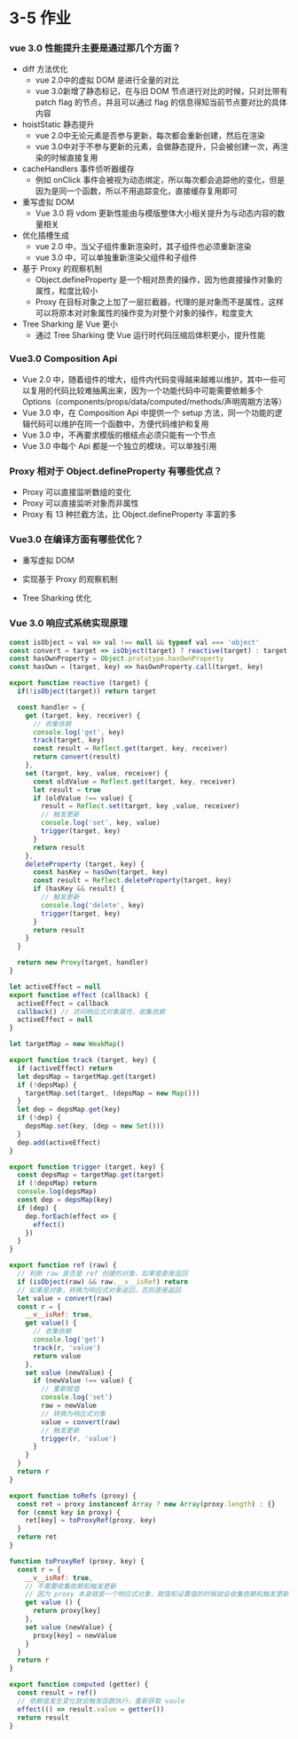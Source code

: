 # 3-5 作业

### vue 3.0 性能提升主要是通过那几个方面？

- diff 方法优化
  - vue 2.0中的虚拟 DOM 是进行全量的对比
  - vue 3.0新增了静态标记，在与旧 DOM 节点进行对比的时候，只对比带有 patch flag 的节点，并且可以通过 flag 的信息得知当前节点要对比的具体内容
- hoistStatic 静态提升
  - vue 2.0中无论元素是否参与更新，每次都会重新创建，然后在渲染
  - vue 3.0中对于不参与更新的元素，会做静态提升，只会被创建一次，再渲染的时候直接复用
- cacheHandlers 事件侦听器缓存
  - 例如 onClick 事件会被视为动态绑定，所以每次都会追踪他的变化，但是因为是同一个函数，所以不用追踪变化，直接缓存复用即可
- 重写虚拟 DOM
  - Vue 3.0 将 vdom 更新性能由与模版整体大小相关提升为与动态内容的数量相关
- 优化插槽生成
  - vue 2.0 中，当父子组件重新渲染时，其子组件也必须重新渲染
  - vue 3.0 中，可以单独重新渲染父组件和子组件
- 基于 Proxy 的观察机制
  - Object.defineProperty 是一个相对昂贵的操作，因为他直接操作对象的属性，粒度比较小
  - Proxy 在目标对象之上加了一层拦截器，代理的是对象而不是属性，这样可以将原本对对象属性的操作变为对整个对象的操作，粒度变大
- Tree Sharking 是 Vue 更小
  - 通过 Tree Sharking 使 Vue 运行时代码压缩后体积更小，提升性能

### Vue3.0 Composition Api

- Vue 2.0 中，随着组件的增大，组件内代码变得越来越难以维护，其中一些可以复用的代码比较难抽离出来，因为一个功能代码中可能需要依赖多个 Options（components/props/data/computed/methods/声明周期方法等）
- Vue 3.0 中，在 Composition Api 中提供一个 setup 方法，同一个功能的逻辑代码可以维护在同一个函数中，方便代码维护和复用
- Vue 3.0 中，不再要求模版的根结点必须只能有一个节点
- Vue 3.0 中每个 Api 都是一个独立的模块，可以单独引用

### Proxy 相对于 Object.defineProperty 有哪些优点？

- Proxy 可以直接监听数组的变化
- Proxy 可以直接监听对象而非属性
- Proxy 有 13 种拦截方法，比 Object.defineProperty 丰富的多

### Vue3.0 在编译方面有哪些优化？

- 重写虚拟 DOM

- 实现基于 Proxy 的观察机制
- Tree Sharking 优化

### Vue 3.0 响应式系统实现原理

```js
const isObject = val => val !== null && typeof val === 'object'
const convert = target => isObject(target) ? reactive(target) : target
const hasOwnProperty = Object.prototype.hasOwnProperty
const hasOwn = (target, key) => hasOwnProperty.call(target, key)

export function reactive (target) {
  if(!isObject(target)) return target

  const handler = {
    get (target, key, receiver) {
      // 收集依赖
      console.log('get', key)
      track(target, key)
      const result = Reflect.get(target, key, receiver)
      return convert(result)
    },
    set (target, key, value, receiver) {
      const oldValue = Reflect.get(target, key, receiver)
      let result = true
      if (oldValue !== value) {
        result = Reflect.set(target, key ,value, receiver)
        // 触发更新
        console.log('set', key, value)
        trigger(target, key)
      }
      return result
    },
    deleteProperty (target, key) {
      const hasKey = hasOwn(target, key)
      const result = Reflect.deleteProperty(target, key)
      if (hasKey && result) {
        // 触发更新
        console.log('delete', key)
        trigger(target, key)
      }
      return result
    }
  }

  return new Proxy(target, handler)
}

let activeEffect = null
export function effect (callback) {
  activeEffect = callback
  callback() // 访问响应式对象属性，收集依赖
  activeEffect = null
}

let targetMap = new WeakMap()

export function track (target, key) {
  if (activeEffect) return
  let depsMap = targetMap.get(target)
  if (!depsMap) {
    targetMap.set(target, (depsMap = new Map()))
  }
  let dep = depsMap.get(key)
  if (!dep) {
    depsMap.set(key, (dep = new Set()))
  }
  dep.add(activeEffect)
}

export function trigger (target, key) {
  const depsMap = targetMap.get(target)
  if (!depsMap) return
  console.log(depsMap)
  const dep = depsMap(key)
  if (dep) {
    dep.forEach(effect => {
      effect()
    })
  }
}

export function ref (raw) {
  // 判断 raw 是否是 ref 创建的对象，如果是直接返回
  if (isObject(raw) && raw.__v__isRef) return
  // 如果是对象，转换为响应式对象返回，否则直接返回
  let value = convert(raw)
  const r = {
    __v__isRef: true,
    get value() {
      // 收集依赖
      console.log('get')
      track(r, 'value')
      return value
    },
    set value (newValue) {
      if (newValue !== value) {
        // 重新赋值
        console.log('set')
        raw = newValue
        // 转换为响应式对象
        value = convert(raw)
        // 触发更新
        trigger(r, 'value')
      }
    }
  }
  return r
}

export function toRefs (proxy) {
  const ret = proxy instanceof Array ? new Array(proxy.length) : {}
  for (const key in proxy) {
    ret[key] = toProxyRef(proxy, key)
  }
  return ret
}

function toProxyRef (proxy, key) {
  const r = {
    __v__isRef: true,
    // 不需要收集依赖和触发更新
    // 因为 proxy 本身就是一个响应式对象，取值和设置值的时候就会收集依赖和触发更新
    get value () {
      return proxy[key]
    },
    set value (newValue) {
      proxy[key] = newValue
    }
  }
  return r
}

export function computed (getter) {
  const result = ref()
  // 依赖值发生变化就会触发函数执行，重新获取 vaule
  effect(() => result.value = getter())
  return result
}
```